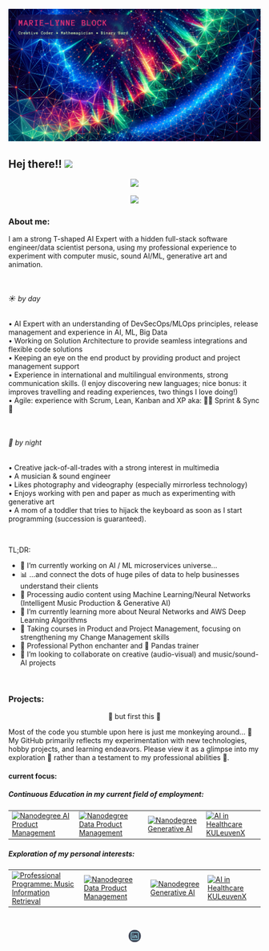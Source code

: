 ![GitHub ReadMe Header](https://github.com/MarieLynneBlock/MarieLynneBlock/blob/master/img/header_lsystem-aurora.png)
## Hej there!! <img src="https://media.giphy.com/media/hvRJCLFzcasrR4ia7z/giphy.gif" width="30px">

<!-- Stats Dashboard -->
<p align="center">
  <a href="https://git.io/streak-stats" target="_blank">
    <img src="https://streak-stats.demolab.com?user=MarieLynneBlock&theme=nord&border_radius=5" />
  </a>
</p>

<!-- todo: design top language Dashboard -->

<!-- Visitors badge -->
<p align="center">
  <a href="https://visitorbadge.io/status?path=https%3A%2F%2Fgithub.com%2FMarieLynneBlock">
    <img src="https://api.visitorbadge.io/api/visitors?path=https%3A%2F%2Fgithub.com%2FMarieLynneBlock&label=visitors&labelColor=%232d3440&countColor=%2380a0c0&style=flat-square" />
  </a>
</p>


### About me:     
I am a strong T-shaped AI Expert with a hidden full-stack software engineer/data scientist persona, using my professional experience to experiment with computer music, sound AI/ML, generative art and animation.

<br/>

###### :sunny: by day
• AI Expert with an understanding of DevSecOps/MLOps principles, release management and experience in AI, ML, Big Data\
• Working on Solution Architecture to provide seamless integrations and flexible code solutions\
• Keeping an eye on the end product by providing product and project management support\
• Experience in international and multilingual environments, strong communication skills. (I enjoy discovering new languages; nice bonus: it improves travelling and reading experiences, two things I love doing!)\
• Agile: experience with Scrum, Lean, Kanban and XP aka: 🏃‍♂️ Sprint & Sync 🔄

<br> 

###### :first_quarter_moon_with_face: by night
• Creative jack-of-all-trades with a strong interest in multimedia\
• A musician & sound engineer\
• Likes photography and videography (especially mirrorless technology)\
• Enjoys working with pen and paper as much as experimenting with generative art\
• A mom of a toddler that tries to hijack the keyboard as soon as I start programming (succession is guaranteed).

</br>

TL;DR:
- 🔭 I’m currently working on AI / ML microservices universe...
- 📊 ...and connect the dots of huge piles of data to help businesses understand their clients
- 🎵 Processing audio content using Machine Learning/Neural Networks (Intelligent Music Production & Generative AI)
- 🌱 I’m currently learning more about Neural Networks and AWS Deep Learning Algorithms
- 🚀 Taking courses in Product and Project Management, focusing on strengthening my Change Management skills
- 🐍 Professional Python enchanter and 🐼 Pandas trainer
- 👯 I’m looking to collaborate on creative (audio-visual) and music/sound-AI projects

<br>

<!-- projects -->
### Projects:
<p align="center">
   🚧 but first this 🚧
</p>
Most of the code you stumble upon here is just me monkeying around... 🐒 <br>
My GitHub primarily reflects my experimentation with new technologies, hobby projects, and learning endeavors. Please view it as a glimpse into my exploration 🧪 rather than a testament to my professional abilities 🦸.

#### current focus:
##### Continuous Education in my current field of employment:

<!-- repositories where I work on at the moment based on courses or books -->
<table align="center">
  <tr>
    <td>
      <a href="https://github.com/MarieLynneBlock/nanodegree_AI-product-management">
         <img src="https://github-readme-stats.vercel.app/api/pin/?username=MarieLynneBlock&repo=nanodegree_AI-product-management&bg_color=30,%232E3440,%234C566A&title_color=%23D8DEE9&text_color=%23E5E9F0&icon_color=%2388C0D0" alt="Nanodegree AI Product Management">
      </a>
    </td>
    <td>
      <a href="https://github.com/MarieLynneBlock/nanodegree_data-product-management">
         <img src="https://github-readme-stats.vercel.app/api/pin/?username=MarieLynneBlock&repo=nanodegree_data-product-management&bg_color=30,%232E3440,%234C566A&title_color=%23D8DEE9&text_color=%23E5E9F0&icon_color=%2388C0D0" alt="Nanodegree Data Product Management">
      </a>
    </td>
   <td>
      <a href="https://github.com/MarieLynneBlock/nanodegree_generative-AI">
         <img src="https://github-readme-stats.vercel.app/api/pin/?username=MarieLynneBlock&repo=nanodegree_generative-AI&bg_color=30,%232E3440,%234C566A&title_color=%23D8DEE9&text_color=%23E5E9F0&icon_color=%2388C0D0" alt="Nanodegree Generative AI">
      </a>
    </td>
     <td>
      <a href="https://github.com/MarieLynneBlock/AI-in-healthcare_KULeuvenX">
         <img src="https://github-readme-stats.vercel.app/api/pin/?username=MarieLynneBlock&repo=AI-in-healthcare_KULeuvenX&bg_color=30,%232E3440,%234C566A&title_color=%23D8DEE9&text_color=%23E5E9F0&icon_color=%2388C0D0" alt="AI in Healthcare KULeuvenX">
      </a>
    </td>
  </tr>
</table>

##### Exploration of my personal interests:

<table align="center">
  <tr>
    <td>
      <a href="https://github.com/MarieLynneBlock/music-information-retrieval_UVAC">
         <img src="https://github-readme-stats.vercel.app/api/pin/?username=MarieLynneBlock&repo=music-information-retrieval_UVAC&bg_color=30,%232E3440,%234C566A&title_color=%23D8DEE9&text_color=%23E5E9F0&icon_color=%2388C0D0" alt="Professional Programme: Music Information Retrieval">
      </a>
    </td>
    <td>
      <a href="https://github.com/MarieLynneBlock/nanodegree_data-product-management">
         <img src="https://github-readme-stats.vercel.app/api/pin/?username=MarieLynneBlock&repo=nanodegree_data-product-management&bg_color=30,%232E3440,%234C566A&title_color=%23D8DEE9&text_color=%23E5E9F0&icon_color=%2388C0D0" alt="Nanodegree Data Product Management">
      </a>
    </td>
   <td>
      <a href="https://github.com/MarieLynneBlock/nanodegree_generative-AI">
         <img src="https://github-readme-stats.vercel.app/api/pin/?username=MarieLynneBlock&repo=nanodegree_generative-AI&bg_color=30,%232E3440,%234C566A&title_color=%23D8DEE9&text_color=%23E5E9F0&icon_color=%2388C0D0" alt="Nanodegree Generative AI">
      </a>
    </td>
     <td>
      <a href="https://github.com/MarieLynneBlock/AI-in-healthcare_KULeuvenX">
         <img src="https://github-readme-stats.vercel.app/api/pin/?username=MarieLynneBlock&repo=AI-in-healthcare_KULeuvenX&bg_color=30,%232E3440,%234C566A&title_color=%23D8DEE9&text_color=%23E5E9F0&icon_color=%2388C0D0" alt="AI in Healthcare KULeuvenX">
      </a>
    </td>
  </tr>
</table>


<!---
##### Academic:

<table>
   <tr>
    <td>
      <a href="https://github.com/MarieLynneBlock/AI-for-music-and-audio_Berklee">
         <img src="https://github-readme-stats.vercel.app/api/pin/?username=MarieLynneBlock&repo=AI-for-music-and-audio_Berklee&bg_color=30,%232E3440,%234C566A&title_color=%23D8DEE9&text_color=%23E5E9F0&icon_color=%2388C0D0" alt="AI-for-music-and-audio_Berklee">
      </a>
    </td>
   </tr>
</table>
-->

<br>

<!-- Social Buttons -->
<p align="center">
  <a href="https://www.linkedin.com/in/marielynneblock/">
    <img src="img/readme_social-linkedin-round-logo.png" alt="LinkedIn Link">
  </a>
</p>

<!--
<p align = "center">
  <img src = "https://github-readme-stats.vercel.app/api?username=MarieLynneBlock&show_icons=true&theme=dracula&line_height=40&bg_color=506487&title_color=F19FAC">
  <img src = "https://github-readme-stats.vercel.app/api/top-langs/?username=MarieLynneBlock&hide_langs_below=12.5&theme=dracula&bg_color=506487&title_color=F19FAC">
</p>
-->

<br>

<!--
If you like what I do, maybe consider supporting me (buy me a coffee):
<script type="text/javascript" src="https://cdnjs.buymeacoffee.com/1.0.0/button.prod.min.js" data-name="bmc-button" data-slug="IniMiniMunchkin" data-color="#2e3440" data-emoji="🚀"  data-font="Poppins" data-text="support my work" data-outline-color="#ffffff" data-font-color="#ffffff" data-coffee-color="#FFDD00" ></script>

-->


<!--
**MarieLynneBlock/MarieLynneBlock** is a ✨ _special_ ✨ repository because its `README.md` (this file) appears on your GitHub profile.

Here are some ideas to get you started:

- 🔭 I’m currently working on ...
- 🌱 I’m currently learning ...
- 👯 I’m looking to collaborate on ...
- 🤔 I’m looking for help with ...
- 💬 Ask me about ...
- 📫 How to reach me: ...
- 😄 Pronouns: ...
- ⚡ Fun fact: ...



- :nerd_face: **stack**
  * professional: Java 6 & Java 8, Java EE 7, Weblogic 11 & 12, Struts 1.2, JavaScript, HTML, CSS and SQL // .NET & OutSystems
  * free time: MEAN and MERN stack, 

-->
